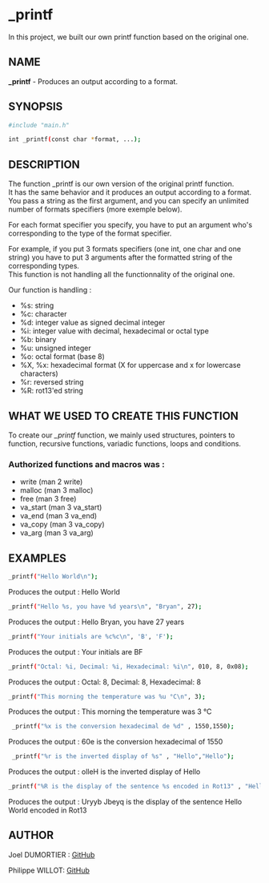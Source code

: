 # _printf

In this project, we built our own printf function based on the original one.

## NAME

**_printf** - Produces an output according to a format.

## SYNOPSIS
```sh
#include "main.h"

int _printf(const char *format, ...);
```

## DESCRIPTION

The function _printf is our own version of the original printf function.\
It has the same behavior and it produces an output according to a format.\
You pass a string as the first argument, and you can specify an unlimited number of formats specifiers (more exemple below).

For each format specifier you specify, you have to put an argument who's corresponding to the type of the format specifier.

For example, if you put 3 formats specifiers (one int, one char and one string) you have to put 3 arguments after the formatted string of the corresponding types.\
This function is not handling all the functionnality of the original one.

Our function is handling :

* %s: string
* %c: character
* %d: integer value as signed decimal integer
* %i: integer value with decimal, hexadecimal or octal type
* %b: binary
* %u: unsigned integer
* %o: octal format (base 8)
* %X, %x: hexadecimal format (X for uppercase and x for lowercase characters)
* %r: reversed string
* %R: rot13'ed string

## WHAT WE USED TO CREATE THIS FUNCTION

To create our _\_printf_ function, we mainly used structures, pointers to function, recursive functions, variadic functions, loops and conditions.

### Authorized functions and macros was : 

* write (man 2 write)
* malloc (man 3 malloc)
* free (man 3 free)
* va_start (man 3 va_start)
* va_end (man 3 va_end)
* va_copy (man 3 va_copy)
* va_arg (man 3 va_arg)

## EXAMPLES

```sh
_printf("Hello World\n");
```

Produces the output : Hello World
```sh
_printf("Hello %s, you have %d years\n", "Bryan", 27);
```

Produces the output : Hello Bryan, you have 27 years
```sh
_printf("Your initials are %c%c\n", 'B', 'F');
```

Produces the output : Your initials are BF
```sh
_printf("Octal: %i, Decimal: %i, Hexadecimal: %i\n", 010, 8, 0x08);
```

Produces the output : Octal: 8, Decimal: 8, Hexadecimal: 8
```sh
_printf("This morning the temperature was %u °C\n", 3);
```

Produces the output : This morning the temperature was 3 °C
```sh
 _printf("%x is the conversion hexadecimal de %d" , 1550,1550);
```

Produces the output : 60e is the conversion hexadecimal of 1550
```sh
 _printf("%r is the inverted display of %s" , "Hello","Hello");
```

Produces the output : olleH is the inverted display of Hello
```sh
_printf("%R is the display of the sentence %s encoded in Rot13" , "Hello World","Hello World");
```

Produces the output : Uryyb Jbeyq is the display of the sentence Hello World encoded in Rot13

## AUTHOR

Joel DUMORTIER : [GitHub](https://github.com/jodt/)

Philippe WILLOT: [GitHub](https://github.com/phwillot/)
